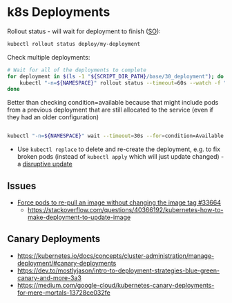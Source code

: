 # k8s Deployments

Rollout status - will wait for deployment to finish ([SO](https://stackoverflow.com/a/44700438/125246)):

```bash
kubectl rollout status deploy/my-deployment
```

Check multiple deployments:
```bash
# Wait for all of the deployments to complete
for deployment in $(ls -1 "${SCRIPT_DIR_PATH}/base/30_deployment"); do
    kubectl "-n=${NAMESPACE}" rollout status --timeout=60s --watch -f "${SCRIPT_DIR_PATH}/base/30_deployment/$deployment"
done
```

Better than checking condition=available because that might include pods from a previous deployment that are still allocated to the service (even if they had an older configuration)

```bash

kubectl "-n=${NAMESPACE}" wait --timeout=30s --for=condition=Available -f "${SCRIPT_DIR_PATH}/base/30_deployment"
```

* Use `kubectl replace` to delete and re-create the deployment, e.g. to fix broken pods (instead of `kubectl apply` which will just update changed) - a [disruptive update](https://kubernetes.io/docs/concepts/cluster-administration/manage-deployment/#disruptive-updates)

## Issues

* [Force pods to re-pull an image without changing the image tag #33664](https://github.com/kubernetes/kubernetes/issues/33664)
    * <https://stackoverflow.com/questions/40366192/kubernetes-how-to-make-deployment-to-update-image>
    
## Canary Deployments

* <https://kubernetes.io/docs/concepts/cluster-administration/manage-deployment/#canary-deployments>
* <https://dev.to/mostlyjason/intro-to-deployment-strategies-blue-green-canary-and-more-3a3>
* <https://medium.com/google-cloud/kubernetes-canary-deployments-for-mere-mortals-13728ce032fe>